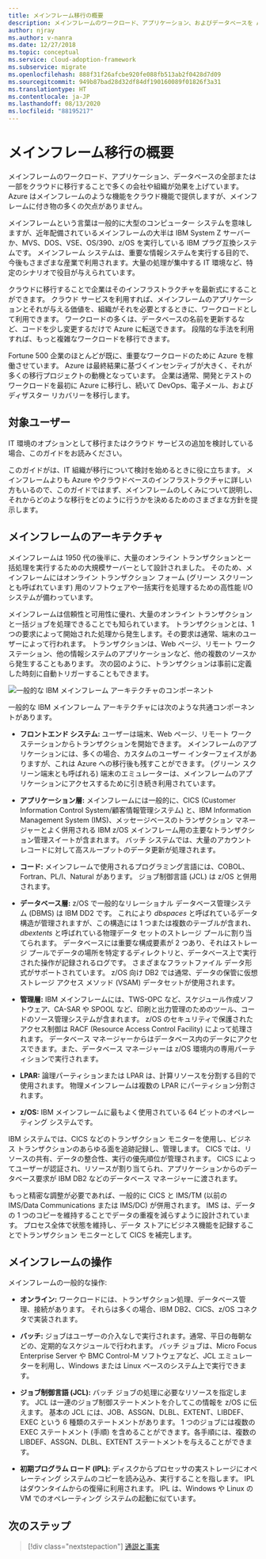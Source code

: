 ```yaml
---
title: メインフレーム移行の概要
description: メインフレームのワークロード、アプリケーション、およびデータベースを Azure に移行して、メインフレームの多くの欠点を持たない、信頼性の高い、可用性に優れたスケーラブルなインフラストラクチャを実現します。
author: njray
ms.author: v-nanra
ms.date: 12/27/2018
ms.topic: conceptual
ms.service: cloud-adoption-framework
ms.subservice: migrate
ms.openlocfilehash: 888f31f26afcbe920fe088fb513ab2f0428d7d09
ms.sourcegitcommit: 949b87bad28d32df84df190160089f01826f3a31
ms.translationtype: HT
ms.contentlocale: ja-JP
ms.lasthandoff: 08/13/2020
ms.locfileid: "88195217"
---
```

<!-- cSpell:ignore nanra njray dbspaces dbextents VSAM RACF LPARS ASSGN DLBL EXTENT LIBDEF EXEC IPLs -->

# <a name="mainframe-migration-overview"></a>メインフレーム移行の概要

メインフレームのワークロード、アプリケーション、データベースの全部または一部をクラウドに移行することで多くの会社や組織が効果を上げています。 Azure はメインフレームのような機能をクラウド機能で提供しますが、メインフレームに付き物の多くの欠点がありません。

メインフレームという言葉は一般的に大型のコンピューター システムを意味しますが、近年配備されているメインフレームの大半は IBM System Z サーバーか、MVS、DOS、VSE、OS/390、z/OS を実行している IBM プラグ互換システムです。 メインフレーム システムは、重要な情報システムを実行する目的で、今後もさまざまな産業で利用されます。大量の処理が集中する IT 環境など、特定のシナリオで役目が与えられています。

クラウドに移行することで企業はそのインフラストラクチャを最新式にすることができます。 クラウド サービスを利用すれば、メインフレームのアプリケーションとそれが与える価値を、組織がそれを必要とするときに、ワークロードとして利用できます。 ワークロードの多くは、データベースの名前を更新するなど、コードを少し変更するだけで Azure に転送できます。 段階的な手法を利用すれば、もっと複雑なワークロードを移行できます。

Fortune 500 企業のほとんどが既に、重要なワークロードのために Azure を稼働させています。 Azure は最終結果に基づくインセンティブが大きく、それが多くの移行プロジェクトの動機となっています。 企業は通常、開発とテストのワークロードを最初に Azure に移行し、続いて DevOps、電子メール、およびディザスター リカバリーを移行します。

## <a name="intended-audience"></a>対象ユーザー

IT 環境のオプションとして移行またはクラウド サービスの追加を検討している場合、このガイドをお読みください。

このガイドがは、IT 組織が移行について検討を始めるときに役に立ちます。 メインフレームよりも Azure やクラウドベースのインフラストラクチャに詳しい方もいるので、このガイドではまず、メインフレームのしくみについて説明し、それからどのような移行をどのように行うかを決めるためのさまざまな方針を提示します。

## <a name="mainframe-architecture"></a>メインフレームのアーキテクチャ

メインフレームは 1950 代の後半に、大量のオンライン トランザクションと一括処理を実行するための大規模サーバーとして設計されました。 そのため、メインフレームにはオンライン トランザクション フォーム (グリーン スクリーンとも呼ばれています) 用のソフトウェアや一括実行を処理するための高性能 I/O システムが備わっています。

メインフレームは信頼性と可用性に優れ、大量のオンライン トランザクションと一括ジョブを処理できることでも知られています。 トランザクションとは、1 つの要求によって開始された処理から発生します。その要求は通常、端末のユーザーによって行われます。 トランザクションは、Web ページ、リモート ワークステーション、他の情報システムのアプリケーションなど、他の複数のソースから発生することもあります。 次の図のように、トランザクションは事前に定義した時刻に自動トリガーすることもできます。

![一般的な IBM メインフレーム アーキテクチャのコンポーネント](../../_images/mainframe-migration/mainframe-architecture.png)

一般的な IBM メインフレーム アーキテクチャには次のような共通コンポーネントがあります。

- **フロントエンド システム:** ユーザーは端末、Web ページ、リモート ワークステーションからトランザクションを開始できます。 メインフレームのアプリケーションには、多くの場合、カスタムのユーザー インターフェイスがありますが、これは Azure への移行後も残すことができます。 (グリーン スクリーン端末とも呼ばれる) 端末のエミュレーターは、メインフレームのアプリケーションにアクセスするために引き続き利用されています。

- **アプリケーション層:** メインフレームには一般的に、CICS (Customer Information Control System/顧客情報管理システム) と、IBM Information Management System (IMS)、メッセージベースのトランザクション マネージャーとよく併用される IBM z/OS メインフレーム用の主要なトランザクション管理スイートが含まれます。 バッチ システムでは、大量のアカウント レコードに対して高スループットのデータ更新が処理されます。

- **コード:** メインフレームで使用されるプログラミング言語には、COBOL、Fortran、PL/I、Natural があります。 ジョブ制御言語 (JCL) は z/OS と併用されます。

- **データベース層:** z/OS で一般的なリレーショナル データベース管理システム (DBMS) は IBM DD2 です。 これにより _dbspaces_ と呼ばれているデータ構造が管理されますが、この構造には 1 つまたは複数のテーブルが含まれ、_dbextents_ と呼ばれている物理データ セットのストレージ プールに割り当てられます。 データベースには重要な構成要素が 2 つあり、それはストレージ プールでデータの場所を特定するディレクトリと、データベース上で実行された操作が記録されるログです。 さまざまなフラットファイル データ形式がサポートされています。 z/OS 向け DB2 では通常、データの保管に仮想ストレージ アクセス メソッド (VSAM) データセットが使用されます。

- **管理層:** IBM メインフレームには、TWS-OPC など、スケジュール作成ソフトウェア、CA-SAR や SPOOL など、印刷と出力管理のためのツール、コードのソース管理システムが含まれます。 z/OS のセキュリティで保護されたアクセス制御は RACF (Resource Access Control Facility) によって処理されます。 データベース マネージャーからはデータベース内のデータにアクセスできます。また、データベース マネージャーは z/OS 環境内の専用パーティションで実行されます。

- **LPAR:** 論理パーティションまたは LPAR は、計算リソースを分割する目的で使用されます。 物理メインフレームは複数の LPAR にパーティション分割されます。

- **z/OS:** IBM メインフレームに最もよく使用されている 64 ビットのオペレーティング システムです。

IBM システムでは、CICS などのトランザクション モニターを使用し、ビジネス トランザクションのあらゆる面を追跡記録し、管理します。 CICS では、リソースの共有、データの整合性、実行の優先順位が管理されます。 CICS によってユーザーが認証され、リソースが割り当てられ、アプリケーションからのデータベース要求が IBM DB2 などのデータベース マネージャーに渡されます。

もっと精密な調整が必要であれば、一般的に CICS と IMS/TM (以前の IMS/Data Communications または IMS/DC) が併用されます。 IMS は、データの 1 つのコピーを維持することでデータの重複を減らすように設計されています。 プロセス全体で状態を維持し、データ ストアにビジネス機能を記録することでトランザクション モニターとして CICS を補完します。

## <a name="mainframe-operations"></a>メインフレームの操作

メインフレームの一般的な操作:

- **オンライン:** ワークロードには、トランザクション処理、データベース管理、接続があります。 それらは多くの場合、IBM DB2、CICS、z/OS コネクタで実装されます。

<!-- docsTest:ignore "BMC Control-M" -->
<!-- cSpell:ignore JOB ASSGN DLBL EXTENT LIBDEF EXEC -->

- **バッチ:** ジョブはユーザーの介入なしで実行されます。通常、平日の毎朝などの、定期的なスケジュールで行われます。 バッチ ジョブは、Micro Focus Enterprise Server や BMC Control-M ソフトウェアなど、JCL エミュレーターを利用し、Windows または Linux ベースのシステム上で実行できます。

- **ジョブ制御言語 (JCL):** バッチ ジョブの処理に必要なリソースを指定します。 JCL は一連のジョブ制御ステートメントを介してこの情報を z/OS に伝えます。 基本の JCL には、JOB、ASSGN、DLBL、EXTENT、LIBDEF、EXEC という 6 種類のステートメントがあります。 1 つのジョブには複数の EXEC ステートメント (手順) を含めることができます。各手順には、複数の LIBDEF、ASSGN、DLBL、EXTENT ステートメントを与えることができます。

- **初期プログラム ロード (IPL):** ディスクからプロセッサの実ストレージにオペレーティング システムのコピーを読み込み、実行することを指します。 IPL はダウンタイムからの復帰に利用されます。 IPL は、Windows や Linux の VM でのオペレーティング システムの起動に似ています。

## <a name="next-steps"></a>次のステップ

> [!div class="nextstepaction"]
> [通説と事実](./myths-and-facts.md)
